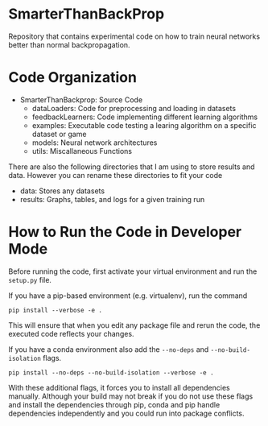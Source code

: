 # SmarterThanBackProp
Repository that contains experimental code on how to train neural networks better than normal backpropagation.

# Code Organization

* SmarterThanBackprop: Source Code
    * dataLoaders: Code for preprocessing and loading in datasets
    * feedbackLearners: Code implementing different learning algorithms
    * examples: Executable code testing a learing algorithm on a specific dataset or game
    * models: Neural network architectures
    * utils: Miscallaneous Functions

There are also the following directories that I am using to store results and data. However you can rename these directories to fit your code

* data: Stores any datasets
* results: Graphs, tables, and logs for a given training run

# How to Run the Code in Developer Mode
Before running the code, first activate your virtual environment and run the `setup.py` file.

If you have a pip-based environment (e.g. virtualenv), run the command

`pip install --verbose -e .`

This will ensure that when you edit any package file and rerun the code, the executed code reflects your changes.

If you have a conda environment also add the `--no-deps` and `--no-build-isolation` flags.

`pip install --no-deps --no-build-isolation --verbose -e .`

With these additional flags, it forces you to install all dependencies manually. Although your build may not break if you do not use these flags and install the dependencies through pip, conda and pip handle dependencies independently and you could run into package conflicts.

